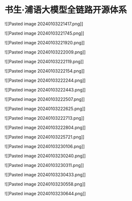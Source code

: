 # 书生·浦语大模型全链路开源体系

![[Pasted image 20240103221417.png]]

![[Pasted image 20240103221745.png]]

![[Pasted image 20240103221920.png]]

![[Pasted image 20240103222009.png]]

![[Pasted image 20240103222119.png]]

![[Pasted image 20240103222154.png]]

![[Pasted image 20240103222244.png]]

![[Pasted image 20240103222443.png]]

![[Pasted image 20240103222507.png]]

![[Pasted image 20240103222625.png]]

![[Pasted image 20240103222713.png]]

![[Pasted image 20240103222804.png]]

![[Pasted image 20240103225721.png]]

![[Pasted image 20240103230106.png]]

![[Pasted image 20240103230240.png]]

![[Pasted image 20240103230311.png]]

![[Pasted image 20240103230433.png]]

![[Pasted image 20240103230558.png]]

![[Pasted image 20240103230644.png]]

